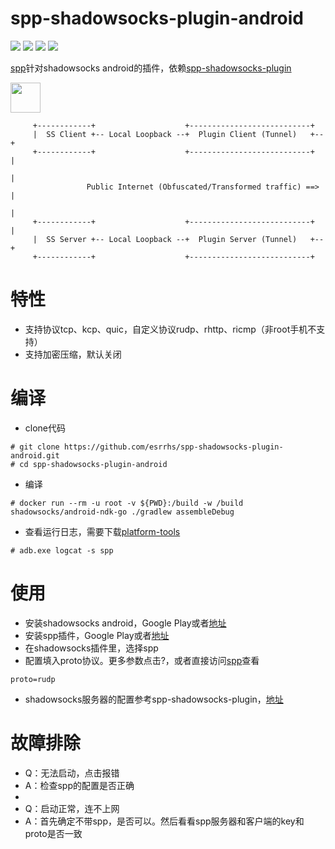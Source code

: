 # spp-shadowsocks-plugin-android

[<img src="https://img.shields.io/github/license/esrrhs/spp-shadowsocks-plugin-android">](https://github.com/esrrhs/spp-shadowsocks-plugin-android)
[<img src="https://img.shields.io/github/languages/top/esrrhs/spp-shadowsocks-plugin-android">](https://github.com/esrrhs/spp-shadowsocks-plugin-android)
[<img src="https://img.shields.io/github/v/release/esrrhs/spp-shadowsocks-plugin-android">](https://github.com/esrrhs/spp-shadowsocks-plugin-android/releases)
[<img src="https://img.shields.io/github/downloads/esrrhs/spp-shadowsocks-plugin-android/total">](https://github.com/esrrhs/spp-shadowsocks-plugin-android/releases)

[spp](https://github.com/esrrhs/spp)针对shadowsocks android的插件，依赖[spp-shadowsocks-plugin](https://github.com/esrrhs/spp-shadowsocks-plugin)

<a href="https://play.google.com/store/apps/details?id=com.github.shadowsocks.plugin.spp"><img src="https://play.google.com/intl/en_us/badges/images/generic/en-play-badge.png" height="48"></a>
```
     +------------+                    +---------------------------+
     |  SS Client +-- Local Loopback --+  Plugin Client (Tunnel)   +--+
     +------------+                    +---------------------------+  |
                                                                      |
                 Public Internet (Obfuscated/Transformed traffic) ==> |
                                                                      |
     +------------+                    +---------------------------+  |
     |  SS Server +-- Local Loopback --+  Plugin Server (Tunnel)   +--+
     +------------+                    +---------------------------+
```

# 特性
* 支持协议tcp、kcp、quic，自定义协议rudp、rhttp、ricmp（非root手机不支持）
* 支持加密压缩，默认关闭

# 编译
* clone代码
```
# git clone https://github.com/esrrhs/spp-shadowsocks-plugin-android.git
# cd spp-shadowsocks-plugin-android
```
* 编译
```
# docker run --rm -u root -v ${PWD}:/build -w /build shadowsocks/android-ndk-go ./gradlew assembleDebug
```
* 查看运行日志，需要下载[platform-tools](https://developer.android.com/studio/releases/platform-tools)
```
# adb.exe logcat -s spp
```

# 使用
* 安装shadowsocks android，Google Play或者[地址](https://github.com/shadowsocks/shadowsocks-android)
* 安装spp插件，Google Play或者[地址](https://github.com/esrrhs/spp-shadowsocks-plugin-android/releases)
* 在shadowsocks插件里，选择spp
* 配置填入proto协议。更多参数点击?，或者直接访问[spp](https://github.com/esrrhs/spp)查看
```
proto=rudp
```
* shadowsocks服务器的配置参考spp-shadowsocks-plugin，[地址](https://github.com/esrrhs/spp-shadowsocks-plugin)

# 故障排除
* Q：无法启动，点击报错
* A：检查spp的配置是否正确
*
* Q：启动正常，连不上网
* A：首先确定不带spp，是否可以。然后看看spp服务器和客户端的key和proto是否一致
